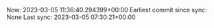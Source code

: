 Now: 2023-03-05 11:36:40.294399+00:00 Earliest commit since sync: None Last sync: 2023-03-05 07:30:21+00:00
